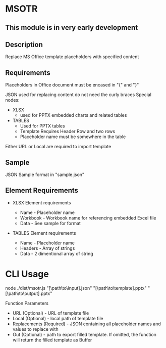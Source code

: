 # MSOTR

## This module is in very early development

## Description

Replace MS Office template placeholders with specified content

## Requirements

Placeholders in Office document must be encased in "{" and "}"

JSON used for replacing content do not need the curly braces
Special nodes:

- XLSX
  - used for PPTX embedded charts and related tables
- TABLES
  - Used for PPTX tables
  - Template Requires Header Row and two rows
  - Placeholder name must be somewhere in the table

Either URL or Local are required to import template

## Sample

JSON Sample format in "sample.json"

## Element Requirements

- XLSX Element requirements

  - Name - Placeholder name
  - Workbook - Workbook name for referencing embedded Excel file
  - Data - See sample for format

- TABLES Element requirements
  - Name - Placeholder name
  - Headers - Array of strings
  - Data - 2 dimentional array of string

# CLI Usage

node ./dist/msotr.js "[\path\to\input].json" "[\path\to\template].pptx" "[\path\to\output].pptx"

Function Parameters

- URL (Optional) - URL of template file
- Local (Optional) - local path of template file
- Replacements (Required) - JSON containing all placeholder names and values to replace with
- Out (Optional) - path to export filled template. If omitted, the function will return the filled template as Buffer
